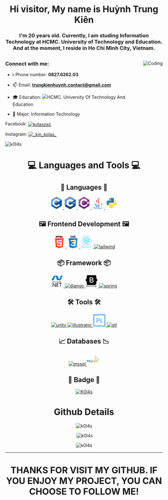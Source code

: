 <h1 align="center">Hi visitor, My name is Huỳnh Trung Kiên</h1>
<h3 align="center">I'm 20 years old. Currently, I am studing Information Technology at HCMC. University of Technology and Education. And at the moment, I reside in Ho Chi Minh City, Vietnam.</h3>
<h2></h2>
<img src="https://media.giphy.com/media/qgQUggAC3Pfv687qPC/giphy.gif" align="right" alt="Coding" height=300px/> 
<h3 align="left">Connect with me:</h3>

 - 📞 Phone number: **0827.6262.03**
 - 📫 Email: **trungkienhuynh.contact@gmail.com**
 - 🎓 Education: <img width=50px src="https://github.com/K0l4s/K0l4s/assets/87256083/7586c858-3208-47c0-99ce-b2ecfa31dea1"/>HCMC. University Of Technology And Education

 - 🏢 Major: Information Technology
<p align="left">
 Facebook:  
<a href="https://fb.com/kolaszez" target="blank"><img align="center" src="https://raw.githubusercontent.com/rahuldkjain/github-profile-readme-generator/master/src/images/icons/Social/facebook.svg" alt="kolaszez" height="30" width="40" /></a>
     
Instagram:
<a href="https://instagram.com/_kin_kolas_" target="blank"><img align="center" src="https://raw.githubusercontent.com/rahuldkjain/github-profile-readme-generator/master/src/images/icons/Social/instagram.svg" alt="_kin_kolas_" height="30" width="40" /></a>
</p>
<p align="left"> <img src="https://komarev.com/ghpvc/?username=k0l4s&label=Profile%20views&color=0e75b6&style=flat" alt="k0l4s" /> </p>
<h2></h2>
<h1 align="center">💻 Languages and Tools 💻</h1>
<h2 align="center">🔧 Languages 🔧</h2>
<p align="center">
<a href="https://www.cprogramming.com/" target="_blank" rel="noreferrer"> <img src="https://raw.githubusercontent.com/devicons/devicon/master/icons/c/c-original.svg" alt="c" width="40" height="40"/> </a> <a href="https://www.w3schools.com/cpp/" target="_blank" rel="noreferrer"> <img src="https://raw.githubusercontent.com/devicons/devicon/master/icons/cplusplus/cplusplus-original.svg" alt="cplusplus" width="40" height="40"/> </a> <a href="https://www.w3schools.com/cs/" target="_blank" rel="noreferrer"> <img src="https://raw.githubusercontent.com/devicons/devicon/master/icons/csharp/csharp-original.svg" alt="csharp" width="40" height="40"/> </a> <a href="https://www.java.com" target="_blank" rel="noreferrer"> <img src="https://raw.githubusercontent.com/devicons/devicon/master/icons/java/java-original.svg" alt="java" width="40" height="40"/> </a> <a href="https://www.python.org" target="_blank" rel="noreferrer"> <img src="https://raw.githubusercontent.com/devicons/devicon/master/icons/python/python-original.svg" alt="python" width="40" height="40"/> </a> 
</p>
<h2 align="center">🖼 Frontend Development 🖼</h2>
<p align="center">
 <a href="https://www.w3schools.com/html/default.asp" target="_blank" rel="noreferrer"> <img src="https://raw.githubusercontent.com/devicons/devicon/master/icons/html5/html5-original-wordmark.svg" alt="html5" width="40" height="40"/> </a>  <a href="https://www.w3schools.com/css/" target="_blank" rel="noreferrer"> <img src="https://raw.githubusercontent.com/devicons/devicon/master/icons/css3/css3-original-wordmark.svg" alt="css3" width="40" height="40"/></a><a href="https://reactjs.org/" target="_blank" rel="noreferrer"> <img src="https://raw.githubusercontent.com/devicons/devicon/master/icons/react/react-original-wordmark.svg" alt="react" width="40" height="40"/> </a> <a href="https://tailwindcss.com/" target="_blank" rel="noreferrer"> <img src="https://www.vectorlogo.zone/logos/tailwindcss/tailwindcss-icon.svg" alt="tailwind" width="40" height="40"/> </a> </p>
<h2 align="center">📦 Framework 📦</h2>
<p align="center">
<a href="https://dotnet.microsoft.com/" target="_blank" rel="noreferrer"> <img src="https://raw.githubusercontent.com/devicons/devicon/master/icons/dot-net/dot-net-original-wordmark.svg" alt="dotnet" width="40" height="40"/> </a> <a href="https://www.djangoproject.com/" target="_blank" rel="noreferrer"> <img src="https://cdn.worldvectorlogo.com/logos/django.svg" alt="django" width="40" height="40"/> </a> <a href="https://getbootstrap.com" target="_blank" rel="noreferrer"> <img src="https://raw.githubusercontent.com/devicons/devicon/master/icons/bootstrap/bootstrap-plain-wordmark.svg" alt="bootstrap" width="40" height="40"/> </a> <a href="https://spring.io/" target="_blank" rel="noreferrer"> <img src="https://www.vectorlogo.zone/logos/springio/springio-icon.svg" alt="spring" width="40" height="40"/> </a> </p>
<h2 align="center">🛠 Tools 🛠</h2>
<p align="center">
<a href="https://unity.com/" target="_blank" rel="noreferrer"> <img src="https://www.vectorlogo.zone/logos/unity3d/unity3d-icon.svg" alt="unity" width="40" height="40"/> </a>  <a href="https://www.adobe.com/in/products/illustrator.html" target="_blank" rel="noreferrer"> <img src="https://www.vectorlogo.zone/logos/adobe_illustrator/adobe_illustrator-icon.svg" alt="illustrator" width="40" height="40"/> </a>  <a href="https://www.photoshop.com/en" target="_blank" rel="noreferrer"> <img src="https://raw.githubusercontent.com/devicons/devicon/master/icons/photoshop/photoshop-line.svg" alt="photoshop" width="40" height="40"/> </a> <a href="https://git-scm.com/" target="_blank" rel="noreferrer"> <img src="https://www.vectorlogo.zone/logos/git-scm/git-scm-icon.svg" alt="git" width="40" height="40"/> </a> </p>
<h2 align="center">📈 Databases 📉</h2>
<p align="center">
 <a href="https://www.microsoft.com/en-us/sql-server" target="_blank" rel="noreferrer"> <img src="https://www.svgrepo.com/show/303229/microsoft-sql-server-logo.svg" alt="mssql" width="40" height="40"/> </a> <a href="https://www.mysql.com/" target="_blank" rel="noreferrer"> <img src="https://raw.githubusercontent.com/devicons/devicon/master/icons/mysql/mysql-original-wordmark.svg" alt="mysql" width="40" height="40"/> </a> </p>
<h2 align="center">🥇 Badge 🥇</h2>
<p align="center"> <a href="https://github.com/ryo-ma/github-profile-trophy"><img src="https://github-profile-trophy.vercel.app/?username=K0l4s" alt="K0l4s" /></a> </p>

<h1 align="center">Github Details</h1>
<div>
<p align="center"><img src="https://github-readme-stats.vercel.app/api/top-langs?username=k0l4s&show_icons=true&locale=en&layout=compact" alt="k0l4s" /> </p>
<p align="center">&nbsp;<img src="https://github-readme-stats.vercel.app/api?username=k0l4s&show_icons=true&locale=en" alt="k0l4s" /> </p>
<p align="center"> <img  src="https://github-readme-streak-stats.herokuapp.com/?user=k0l4s&" alt="k0l4s" /></p>
</div>
<hr>
<h1 align="center">THANKS FOR VISIT MY GITHUB. IF YOU ENJOY MY PROJECT, YOU CAN CHOOSE TO FOLLOW ME!</h1>
